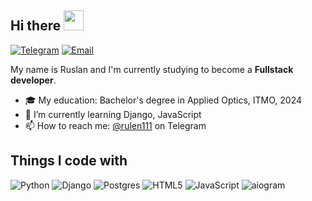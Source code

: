 ## Hi there <img src="https://github.com/blackcater/blackcater/raw/main/images/Hi.gif" height="32"/>

[![Telegram](https://img.shields.io/badge/Telegram-%40rulen111-blue?style=flat&logo=telegram)](https://t.me/rulen111)
[![Email](https://img.shields.io/badge/email-akhmarovri%40yandex.ru-yellow?style=flat)](mailto:akhmarovri@yandex.ru)

My name is Ruslan and I'm currently studying to become a **Fullstack developer**.

- 🎓 My education: Bachelor's degree in Applied Optics, ITMO, 2024
- 🌱 I’m currently learning Django, JavaScript
- 📫 How to reach me: [@rulen111](https://t.me/rulen111) on Telegram

## Things I code with
![Python](https://img.shields.io/badge/python-3670A0?style=for-the-badge&logo=python&logoColor=ffdd54)
![Django](https://img.shields.io/badge/django-%23092E20.svg?style=for-the-badge&logo=django&logoColor=white)
![Postgres](https://img.shields.io/badge/postgres-%23316192.svg?style=for-the-badge&logo=postgresql&logoColor=white)
![HTML5](https://img.shields.io/badge/html5-%23E34F26.svg?style=for-the-badge&logo=html5&logoColor=white)
![JavaScript](https://img.shields.io/badge/javascript-%23323330.svg?style=for-the-badge&logo=javascript&logoColor=%23F7DF1E)
![aiogram](https://img.shields.io/badge/aiogram-blue?style=for-the-badge)

<!--
**rulen111/rulen111** is a ✨ _special_ ✨ repository because its `README.md` (this file) appears on your GitHub profile.

Here are some ideas to get you started:

- 🔭 I’m currently working on ...
- 🌱 I’m currently learning ...
- 👯 I’m looking to collaborate on ...
- 🤔 I’m looking for help with ...
- 💬 Ask me about ...
- 📫 How to reach me: ...
- 😄 Pronouns: ...
- ⚡ Fun fact: ...
-->
